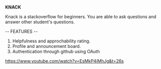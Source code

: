 **KNACK**

Knack is a stackoverflow for beginners. You are able to ask questions and answer other student's questions. 

-- FEATURES -- 

1. Helpfulness and approchability rating. 
2. Profile and announcement board. 
3. Authentication through github using OAuth

https://www.youtube.com/watch?v=EsMkP4iMhJg&t=26s
